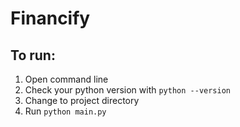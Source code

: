 # Financify

## To run:

1. Open command line
2. Check your python version with ```python --version```
3. Change to project directory
4. Run ```python main.py```
